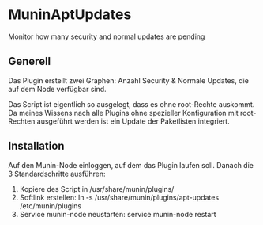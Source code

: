 MuninAptUpdates
===============

Monitor how many security and normal updates are pending

Generell
--------

Das Plugin erstellt zwei Graphen: Anzahl Security & Normale Updates, die auf dem Node verfügbar sind.

Das Script ist eigentlich so ausgelegt, dass es ohne root-Rechte auskommt.
Da meines Wissens nach alle Plugins ohne spezieller Konfiguration mit root-Rechten ausgeführt werden ist ein Update der Paketlisten integriert.

Installation
------------

Auf den Munin-Node einloggen, auf dem das Plugin laufen soll.
Danach die 3 Standardschritte ausführen:

1) Kopiere des Script in /usr/share/munin/plugins/
2) Softlink erstellen: ln -s /usr/share/munin/plugins/apt-updates /etc/munin/plugins
3) Service munin-node neustarten: service munin-node restart
